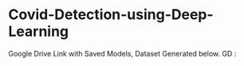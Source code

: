 # Covid-Detection-using-Deep-Learning
Google Drive Link with Saved Models, Dataset Generated below.
GD : 
